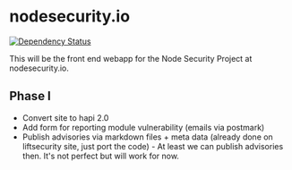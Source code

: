 # nodesecurity.io

[![Dependency Status](https://david-dm.org/nodesecurity/nodesecurity-www.png)](https://david-dm.org/nodesecurity/nodesecurity-www)

This will be the front end webapp for the Node Security Project at nodesecurity.io. 

## Phase I
- Convert site to hapi 2.0
- Add form for reporting module vulnerability (emails via postmark)
- Publish advisories via markdown files + meta data (already done on liftsecurity site, just port the code) - At least we can publish advisories then. It's not perfect but will work for now.

